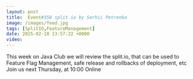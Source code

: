 ```yaml
---
layout: post
title:  Event#358 split.io by Serhii Petrenko
image: /images/feed.jpg
tags: [SplitIO,FeatureManagement]
date: 2025-02-10 13:57:22 +0000
video: 
---
```


This week on Java Club we will review the split.io, that can be used to Feature Flag Management, safe release and rollbacks of deployment, etc
Join us next Thursday, at 10:00 Online
